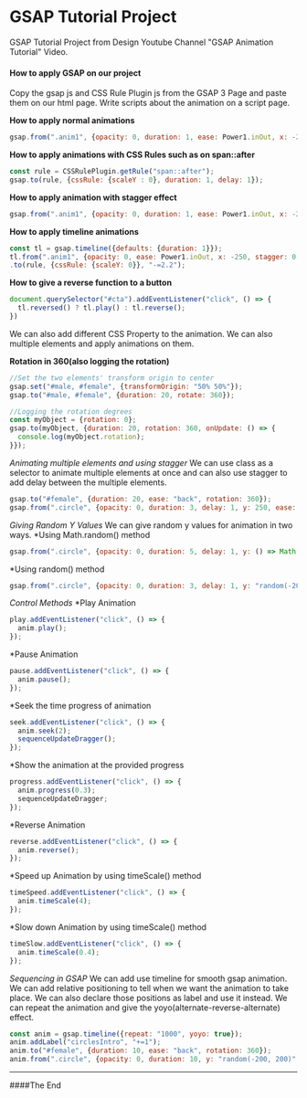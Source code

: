 # GSAP Tutorial Project
GSAP Tutorial Project from Design Youtube Channel "GSAP Animation Tutorial" Video.

#### How to apply GSAP on our project
Copy the gsap js and CSS Rule Plugin js from the GSAP 3 Page and paste them on our html page. Write scripts about the animation on a script page.

__How to apply normal animations__
````javascript
gsap.from(".anim1", {opacity: 0, duration: 1, ease: Power1.inOut, x: -250});
````

__How to apply animations with CSS Rules such as on span::after__
````javascript
const rule = CSSRulePlugin.getRule("span::after");
gsap.to(rule, {cssRule: {scaleY : 0}, duration: 1, delay: 1});
````

__How to apply animation with stagger effect__
````javascript
gsap.from(".anim1", {opacity: 0, duration: 1, ease: Power1.inOut, x: -250, stagger: 0.6});
````

__How to apply timeline animations__
````javascript
const tl = gsap.timeline({defaults: {duration: 1}});
tl.from(".anim1", {opacity: 0, ease: Power1.inOut, x: -250, stagger: 0.6})
.to(rule, {cssRule: {scaleY: 0}}, "-=2.2");
````

__How to give a reverse function to a button__
````javascript
document.querySelector("#cta").addEventListener("click", () => {
  tl.reversed() ? tl.play() : tl.reverse();
})
````

We can also add different CSS Property to the animation. We can also multiple elements and apply animations on them.

__Rotation in 360(also logging the rotation)__
````javascript
//Set the two elements' transform origin to center
gsap.set("#male, #female", {transformOrigin: "50% 50%"});
gsap.to("#male, #female", {duration: 20, rotate: 360});

//Logging the rotation degrees
const myObject = {rotation: 0};
gsap.to(myObject, {duration: 20, rotation: 360, onUpdate: () => {
  console.log(myObject.rotation);
}});
````

_Animating multiple elements and using stagger_
We can use class as a selector to animate multiple elements at once and can also use stagger to add delay between the multiple elements.
````javascript
gsap.to("#female", {duration: 20, ease: "back", rotation: 360});
gsap.from(".circle", {opacity: 0, duration: 3, delay: 1, y: 250, ease: "elastic", stagger: 0.2});
````
_Giving Random Y Values_
We can give random y values for animation in two ways.
*Using Math.random() method
````javascript
gsap.from(".circle", {opacity: 0, duration: 5, delay: 1, y: () => Math.random() * 400 - 200, ease: "elastic", stagger: 0.2});
````

*Using random() method
````javascript
gsap.from(".circle", {opacity: 0, duration: 3, delay: 1, y: "random(-200, 200)", ease: "elastic", stagger: 0.2});
````

_Control Methods_
*Play Animation
````javascript
play.addEventListener("click", () => {
  anim.play();
});
````

*Pause Animation
````javascript
pause.addEventListener("click", () => {
  anim.pause();
});
````

*Seek the time progress of animation
````javascript
seek.addEventListener("click", () => {
  anim.seek(2);
  sequenceUpdateDragger();
});
````

*Show the animation at the provided progress
````javascript
progress.addEventListener("click", () => {
  anim.progress(0.3);
  sequenceUpdateDragger;
});
````

*Reverse Animation
````javascript
reverse.addEventListener("click", () => {
  anim.reverse();
});
````
*Speed up Animation by using timeScale() method
````javascript
timeSpeed.addEventListener("click", () => {
  anim.timeScale(4);
});
````

*Slow down Animation by using timeScale() method
````javascript
timeSlow.addEventListener("click", () => {
  anim.timeScale(0.4);
});
````

_Sequencing in GSAP_
We can add use timeline for smooth gsap animation. We can add relative positioning to tell when we want the animation to take place. We can also declare those positions as label and use it instead. We can repeat the animation and give the yoyo(alternate-reverse-alternate) effect.
````javascript
const anim = gsap.timeline({repeat: "1000", yoyo: true});
anim.addLabel("circlesIntro", "+=1");
anim.to("#female", {duration: 10, ease: "back", rotation: 360});
anim.from(".circle", {opacity: 0, duration: 10, y: "random(-200, 200)", ease: "elastic", stagger: 0.2}, "circlesIntro");
````

<hr>
####The End
